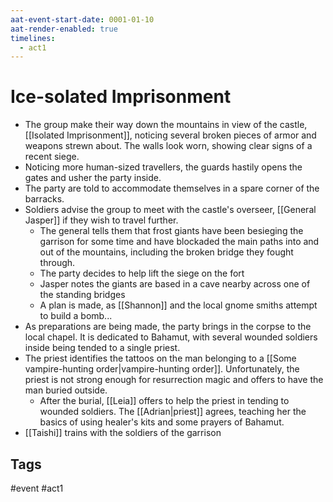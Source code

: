```yaml
---
aat-event-start-date: 0001-01-10
aat-render-enabled: true
timelines:
  - act1
---
```

# Ice-solated Imprisonment
- The group make their way down the mountains in view of the castle, [[Isolated Imprisonment]], noticing several broken pieces of armor and weapons strewn about. The walls look worn, showing clear signs of a recent siege.
- Noticing more human-sized travellers, the guards hastily opens the gates and usher the party inside.
- The party are told to accommodate themselves in a spare corner of the barracks.
- Soldiers advise the group to meet with the castle's overseer, [[General Jasper]] if they wish to travel further.
	- The general tells them that frost giants have been besieging the garrison for some time and have blockaded the main paths into and out of the mountains, including the broken bridge they fought through.
	- The party decides to help lift the siege on the fort
	- Jasper notes the giants are based in a cave nearby across one of the standing bridges
	- A plan is made, as [[Shannon]] and the local gnome smiths attempt to build a bomb...
- As preparations are being made, the party brings in the corpse to the local chapel. It is dedicated to Bahamut, with several wounded soldiers inside being tended to a single priest.
- The priest identifies the tattoos on the man belonging to a [[Some vampire-hunting order|vampire-hunting order]]. Unfortunately, the priest is not strong enough for resurrection magic and offers to have the man buried outside.
	- After the burial, [[Leia]] offers to help the priest in tending to wounded soldiers. The [[Adrian|priest]] agrees, teaching her the basics of using healer's kits and some prayers of Bahamut.
- [[Taishi]] trains with the soldiers of the garrison

## Tags
 #event #act1